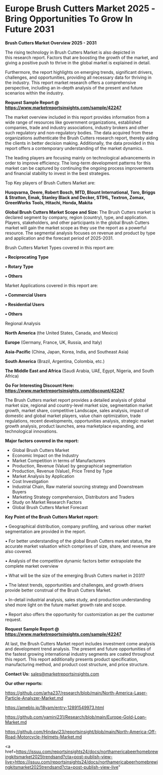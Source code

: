 # Europe Brush Cutters Market 2025 -Bring Opportunities To Grow In Future 2031

<Strong> Brush Cutters Market Overview 2025 - 2031</strong>

The rising technology in Brush Cutters Market is also depicted in this research report. Factors that are boosting the growth of the market, and giving a positive push to thrive in the global market is explained in detail.

Furthermore, the report highlights on emerging trends, significant drivers, challenges, and opportunities, providing all necessary data for thriving in the industry. This report market research offers a comprehensive perspective, including an in-depth analysis of the present and future scenarios within the industry.

<strong>Request Sample Report @ <a href=https://www.marketreportsinsights.com/sample/42247>https://www.marketreportsinsights.com/sample/42247</a></strong>

The market overview included in this report provides information from a wide range of resources like government organizations, established companies, trade and industry associations, industry brokers and other such regulatory and non-regulatory bodies. The data acquired from these organizations authenticate the Brush Cutters research report, thereby aiding the clients in better decision making. Additionally, the data provided in this report offers a contemporary understanding of the market dynamics.

The leading players are focusing mainly on technological advancements in order to improve efficiency. The long-term development patterns for this market can be captured by continuing the ongoing process improvements and financial stability to invest in the best strategies.

Top Key players of Brush Cutters Market are:

<strong>Husqvarna, Deere, Robert Bosch, MTD, Blount International, Toro, Briggs & Stratton, Emak, Stanley Black and Decker, STIHL, Textron, Zomax, GreenWorks Tools, Hitachi, Honda, Makita</strong>

<strong><b>Global Brush Cutters Market Scope and Size:</b></strong>
The Brush Cutters market is declared segment by company, region (country), type, and application. Players, stakeholders, and other participants in the global Brush Cutters market will gain the market scope as they use the report as a powerful resource. The segmental analysis focuses on revenue and product by type and application and the forecast period of 2025-2031.

Brush Cutters Market Types covered in this report are:

<strong>•  Reciprocating Type

•  Rotary Type

•  Others</strong>

Market Applications covered in this report are:

<strong>•  Commercial Users

•  Residential Users

•  Others</strong> 

Regional Analysis

<strong>North America</strong> (the United States, Canada, and Mexico)

<strong>Europe</strong> (Germany, France, UK, Russia, and Italy)

<strong>Asia-Pacific</strong> (China, Japan, Korea, India, and Southeast Asia)

<strong>South America</strong> (Brazil, Argentina, Colombia, etc.)

<strong>The Middle East and Africa</strong> (Saudi Arabia, UAE, Egypt, Nigeria, and South Africa)

<strong>Go For Interesting Discount Here: <a href=https://www.marketreportsinsights.com/discount/42247>https://www.marketreportsinsights.com/discount/42247</a></strong>

The Brush Cutters market report provides a detailed analysis of global market size, regional and country-level market size, segmentation market growth, market share, competitive Landscape, sales analysis, impact of domestic and global market players, value chain optimization, trade regulations, recent developments, opportunities analysis, strategic market growth analysis, product launches, area marketplace expanding, and technological innovations.

<strong><b>Major factors covered in the report:</b></strong>
<ul>
  <li>Global Brush Cutters Market </li>
  <li>Economic Impact on the Industry</li>
  <li>Market Competition in terms of Manufacturers</li>
  <li>Production, Revenue (Value) by geographical segmentation</li>
  <li>Production, Revenue (Value), Price Trend by Type</li>
  <li>Market Analysis by Application</li>
  <li>Cost Investigation</li>
  <li>Industrial Chain, Raw material sourcing strategy and Downstream Buyers</li>
  <li>Marketing Strategy comprehension, Distributors and Traders</li>
  <li>Study on Market Research Factors</li>
  <li>Global Brush Cutters Market Forecast</li>
</ul>

<strong><b>Key Point of the Brush Cutters Market report:</b></strong>

• Geographical distribution, company profiling, and various other market segmentation are provided in the report.

• For better understanding of the global Brush Cutters market status, the accurate market valuation which comprises of size, share, and revenue are also covered.

• Analysis of the competitive dynamic factors better extrapolate the complete market overview

• What will be the size of the emerging Brush Cutters market in 2031?

• The latest trends, opportunities and challenges, and growth drivers provide better construal of the Brush Cutters Market.

• In-detail industrial analysis, sales study, and production understanding shed more light on the future market growth rate and scope.

• Report also offers the opportunity for customization as per the customer request.

<strong>Request Sample Report @ <a href=https://www.marketreportsinsights.com/sample/42247>https://www.marketreportsinsights.com/sample/42247</a></strong>

At last, the Brush Cutters Market report includes investment come analysis and development trend analysis. The present and future opportunities of the fastest growing international industry segments are coated throughout this report. This report additionally presents product specification, manufacturing method, and product cost structure, and price structure.

<strong>Contact Us:</strong>
sales@marketreportsinsights.com

<strong>Our other reports:</strong>

<a href=https://github.com/arha237/research/blob/main/North-America-Laser-Particle-Analyzer-Market.md>https://github.com/arha237/research/blob/main/North-America-Laser-Particle-Analyzer-Market.md</a>

<a href=https://ameblo.jp/18yam/entry-12891549973.html>https://ameblo.jp/18yam/entry-12891549973.html</a>

<a href=https://github.com/yamini231/Research/blob/main/Europe-Gold-Loan-Market.md>https://github.com/yamini231/Research/blob/main/Europe-Gold-Loan-Market.md</a>

<a href=https://github.com/Hindavi23/reportsinsight/blob/main/North-America-Off-Road-Motorcycle-Helmets-Market.md>https://github.com/Hindavi23/reportsinsight/blob/main/North-America-Off-Road-Motorcycle-Helmets-Market.md</a>

<a href=https://issuu.com/reportsinsights24/docs/northamericabeerhomebrewingkitsmarket2025trendsand?cta=post-publish-view-live>https://issuu.com/reportsinsights24/docs/northamericabeerhomebrewingkitsmarket2025trendsand?cta=post-publish-view-live</a>"
